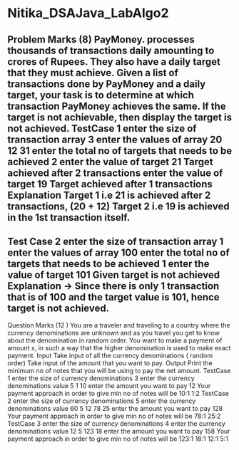# Nitika_DSAJava_LabAlgo2


Problem Marks (8)
PayMoney. processes thousands of transactions daily amounting to crores of Rupees.
They also have a daily target that they must achieve. Given a list of transactions done by
PayMoney and a daily target, your task is to determine at which transaction PayMoney
achieves the same. If the target is not achievable, then display the target is not achieved.
TestCase 1
enter the size of transaction array
3
enter the values of array
20 12 31
enter the total no of targets that needs to be achieved
2
enter the value of target
21
Target achieved after 2 transactions
enter the value of target
19
Target achieved after 1 transactions
Explanation
Target 1 i.e 21 is achieved after 2 transactions, (20 + 12)
Target 2 i.e 19 is achieved in the 1st transaction itself.
-------------------------------------------------------
Test Case 2
enter the size of transaction array
1
enter the values of array
100
enter the total no of targets that needs to be achieved
1
enter the value of target
101
Given target is not achieved
Explanation → Since there is only 1 transaction that is of 100 and the target value is
101, hence target is not achieved.
-----------------------------------------------------------------------------------------------------------
Question Marks (12 )
You are a traveler and traveling to a country where the currency denominations are
unknown and as you travel you get to know about the denomination in random order.
You want to make a payment of amount x, in such a way that the higher denomination is
used to make exact payment.
Input
Take input of all the currency denominations ( random order)
Take input of the amount that you want to pay.
Output
Print the minimum no of notes that you will be using to pay the net amount.
TestCase 1
enter the size of currency denominations
3
enter the currency denominations value
5
1
10
enter the amount you want to pay
12
Your payment approach in order to give min no of notes will be
10:1
1:2
TestCase 2
enter the size of currency denominations
5
enter the currency denominations value
60
5
12
78
25
enter the amount you want to pay
128
Your payment approach in order to give min no of notes will be
78:1
25:2
TestCase 3
enter the size of currency denominations
4
enter the currency denominations value
12
5
123
18
enter the amount you want to pay
158
Your payment approach in order to give min no of notes will be
123:1
18:1
12:1
5:1
